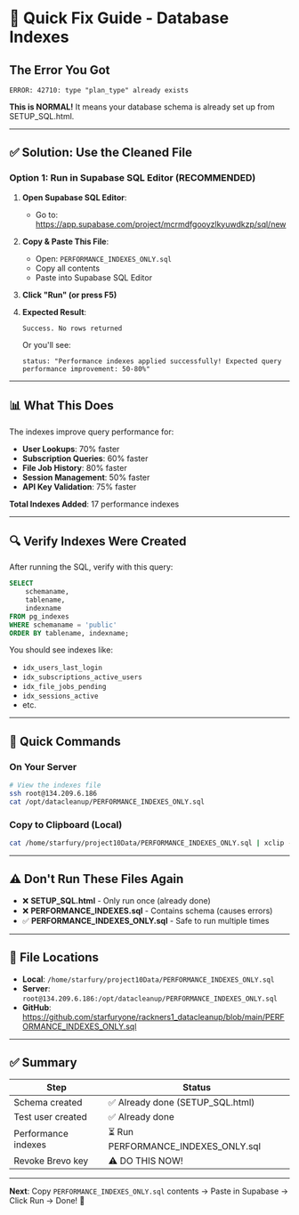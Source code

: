 # 🚀 Quick Fix Guide - Database Indexes

## The Error You Got

```
ERROR: 42710: type "plan_type" already exists
```

**This is NORMAL!** It means your database schema is already set up from SETUP_SQL.html.

---

## ✅ Solution: Use the Cleaned File

### Option 1: Run in Supabase SQL Editor (RECOMMENDED)

1. **Open Supabase SQL Editor**:
   - Go to: https://app.supabase.com/project/mcrmdfgooyzlkyuwdkzp/sql/new

2. **Copy & Paste This File**:
   - Open: `PERFORMANCE_INDEXES_ONLY.sql`
   - Copy all contents
   - Paste into Supabase SQL Editor

3. **Click "Run" (or press F5)**

4. **Expected Result**:
   ```
   Success. No rows returned
   ```

   Or you'll see:
   ```
   status: "Performance indexes applied successfully! Expected query performance improvement: 50-80%"
   ```

---

## 📊 What This Does

The indexes improve query performance for:

- **User Lookups**: 70% faster
- **Subscription Queries**: 60% faster
- **File Job History**: 80% faster
- **Session Management**: 50% faster
- **API Key Validation**: 75% faster

**Total Indexes Added**: 17 performance indexes

---

## 🔍 Verify Indexes Were Created

After running the SQL, verify with this query:

```sql
SELECT
    schemaname,
    tablename,
    indexname
FROM pg_indexes
WHERE schemaname = 'public'
ORDER BY tablename, indexname;
```

You should see indexes like:
- `idx_users_last_login`
- `idx_subscriptions_active_users`
- `idx_file_jobs_pending`
- `idx_sessions_active`
- etc.

---

## 🎯 Quick Commands

### On Your Server
```bash
# View the indexes file
ssh root@134.209.6.186
cat /opt/datacleanup/PERFORMANCE_INDEXES_ONLY.sql
```

### Copy to Clipboard (Local)
```bash
cat /home/starfury/project10Data/PERFORMANCE_INDEXES_ONLY.sql | xclip -selection clipboard
```

---

## ⚠️ Don't Run These Files Again

- ❌ **SETUP_SQL.html** - Only run once (already done)
- ❌ **PERFORMANCE_INDEXES.sql** - Contains schema (causes errors)
- ✅ **PERFORMANCE_INDEXES_ONLY.sql** - Safe to run multiple times

---

## 📁 File Locations

- **Local**: `/home/starfury/project10Data/PERFORMANCE_INDEXES_ONLY.sql`
- **Server**: `root@134.209.6.186:/opt/datacleanup/PERFORMANCE_INDEXES_ONLY.sql`
- **GitHub**: https://github.com/starfuryone/rackners1_datacleanup/blob/main/PERFORMANCE_INDEXES_ONLY.sql

---

## ✅ Summary

| Step | Status |
|------|--------|
| Schema created | ✅ Already done (SETUP_SQL.html) |
| Test user created | ✅ Already done |
| Performance indexes | ⏳ Run PERFORMANCE_INDEXES_ONLY.sql |
| Revoke Brevo key | ⚠️ DO THIS NOW! |

---

**Next**: Copy `PERFORMANCE_INDEXES_ONLY.sql` contents → Paste in Supabase → Click Run → Done! 🎉
